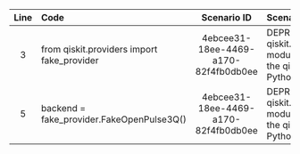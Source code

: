 | Line | Code | Scenario ID | Scenario | Artifact | Refactoring |
| :--: | :--- | :---------: | :------- | :------- | :---------- |
| 3 | from qiskit.providers import fake_provider | 4ebcee31-18ee-4469-a170-82f4fb0db0ee | DEPRECATION - The qiskit.providers.fake_provider module has been migrated to the qiskit-ibm-runtime Python package | qiskit.providers.fake_provider | from qiskit_ibm_runtime.fake_provider import FakeOpenPulse3Q |
| 5 | backend = fake_provider.FakeOpenPulse3Q() | 4ebcee31-18ee-4469-a170-82f4fb0db0ee | DEPRECATION - The qiskit.providers.fake_provider module has been migrated to the qiskit-ibm-runtime Python package | qiskit.providers.fake_provider | backend = FakeOpenPulse3Q() |